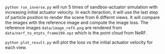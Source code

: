 `python run_inverse.py` will run 5 times of sandbox-actuator simulation with increasing initial actuator velocity. In each iteraction, it will use the last step of particle position to render the scene from 6 differnt views. It will compare the images with the reference image and compute the image loss. The reference images `data/image_refX.png` are rendered from `data/nerf_to_mtpts_frame199.npz` which is the point cloud from NeRF.

`python plot_result.py` will plot the loss vs the initial actuator velocity for each view.
